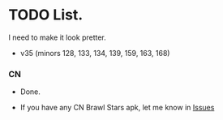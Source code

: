 # TODO List.
I need to make it look pretter.
* v35 (minors 128, 133, 134, 139, 159, 163, 168)

<!---
omfg finally done majors -- 15:30 December 07, 2023
-->

### CN

* Done.
- If you have any CN Brawl Stars apk, let me know in [Issues](https://github.com/tailsjs/brawl-stars-assets/issues)